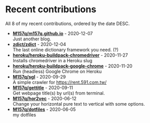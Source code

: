 # Recent contributions

All <!-- recent_contributions_count starts -->8<!-- recent_contributions_count ends --> of my recent contributions, ordered by the date DESC.

<!-- recent_contributions starts -->
* **[M157q/m157q.github.io](https://github.com/M157q/m157q.github.io)** - 2020-12-07
<br>Just another blog.
* **[zdict/zdict](https://github.com/zdict/zdict)** - 2020-12-04
<br>The last online dictionary framework you need. (?)
* **[heroku/heroku-buildpack-chromedriver](https://github.com/heroku/heroku-buildpack-chromedriver)** - 2020-11-27
<br>Installs chromedriver in a Heroku slug
* **[heroku/heroku-buildpack-google-chrome](https://github.com/heroku/heroku-buildpack-google-chrome)** - 2020-11-20
<br>Run (headless) Google Chrome on Heroku
* **[M157q/sgl](https://github.com/M157q/sgl)** - 2020-09-29
<br>A simple crawler for https://rent.591.com.tw/
* **[M157q/gettitle](https://github.com/M157q/gettitle)** - 2020-09-11
<br>Get webpage title(s) by url(s) from terminal.
* **[M157q/hor2vec](https://github.com/M157q/hor2vec)** - 2020-06-12
<br>Change your horizontal pure text to vertical with some options.
* **[M157q/dotfiles](https://github.com/M157q/dotfiles)** - 2020-06-05
<br>my dotfiles
<!-- recent_contributions ends -->
